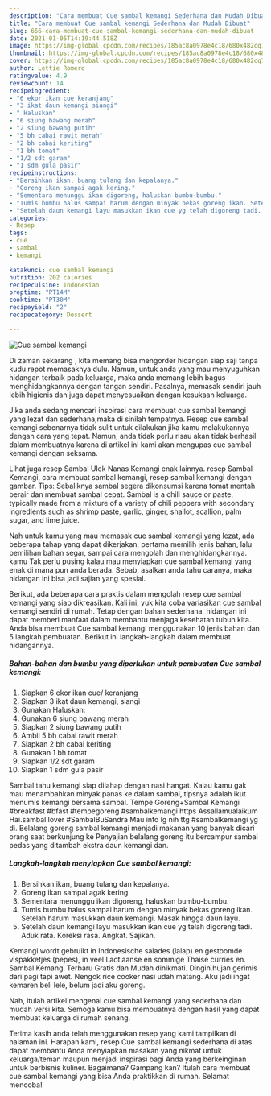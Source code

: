 ```yaml
---
description: "Cara membuat Cue sambal kemangi Sederhana dan Mudah Dibuat"
title: "Cara membuat Cue sambal kemangi Sederhana dan Mudah Dibuat"
slug: 656-cara-membuat-cue-sambal-kemangi-sederhana-dan-mudah-dibuat
date: 2021-01-05T14:19:44.518Z
image: https://img-global.cpcdn.com/recipes/185ac8a0978e4c18/680x482cq70/cue-sambal-kemangi-foto-resep-utama.jpg
thumbnail: https://img-global.cpcdn.com/recipes/185ac8a0978e4c18/680x482cq70/cue-sambal-kemangi-foto-resep-utama.jpg
cover: https://img-global.cpcdn.com/recipes/185ac8a0978e4c18/680x482cq70/cue-sambal-kemangi-foto-resep-utama.jpg
author: Lettie Romero
ratingvalue: 4.9
reviewcount: 14
recipeingredient:
- "6 ekor ikan cue keranjang"
- "3 ikat daun kemangi siangi"
- " Haluskan"
- "6 siung bawang merah"
- "2 siung bawang putih"
- "5 bh cabai rawit merah"
- "2 bh cabai keriting"
- "1 bh tomat"
- "1/2 sdt garam"
- "1 sdm gula pasir"
recipeinstructions:
- "Bersihkan ikan, buang tulang dan kepalanya."
- "Goreng ikan sampai agak kering."
- "Sementara menunggu ikan digoreng, haluskan bumbu-bumbu."
- "Tumis bumbu halus sampai harum dengan minyak bekas goreng ikan. Setelah harum masukkan daun kemangi. Masak hingga daun layu."
- "Setelah daun kemangi layu masukkan ikan cue yg telah digoreng tadi. Aduk rata. Koreksi rasa. Angkat. Sajikan."
categories:
- Resep
tags:
- cue
- sambal
- kemangi

katakunci: cue sambal kemangi 
nutrition: 202 calories
recipecuisine: Indonesian
preptime: "PT14M"
cooktime: "PT30M"
recipeyield: "2"
recipecategory: Dessert

---
```



![Cue sambal kemangi](https://img-global.cpcdn.com/recipes/185ac8a0978e4c18/680x482cq70/cue-sambal-kemangi-foto-resep-utama.jpg)

Di zaman  sekarang , kita memang bisa mengorder hidangan siap saji tanpa kudu repot memasaknya dulu. Namun, untuk anda yang mau menyuguhkan hidangan terbaik pada keluarga, maka anda memang lebih bagus menghidangkannya dengan tangan sendiri. Pasalnya, memasak sendiri jauh lebih higienis dan juga dapat menyesuaikan dengan kesukaan keluarga.

Jika anda sedang mencari inspirasi cara membuat cue sambal kemangi yang lezat dan sederhana,maka di sinilah tempatnya. Resep cue sambal kemangi  sebenarnya tidak sulit untuk dilakukan jika kamu melakukannya dengan cara yang tepat. Namun, anda tidak perlu risau akan tidak berhasil dalam membuatnya 
karena di artikel ini kami akan mengupas cue sambal kemangi dengan seksama.  

Lihat juga resep Sambal Ulek Nanas Kemangi enak lainnya. resep Sambal Kemangi, cara membuat sambal kemangi, resep sambal kemangi dengan gambar. Tips: Sebaliknya sambal segera dikonsumsi karena tomat mentah berair dan membuat sambal cepat. Sambal is a chili sauce or paste, typically made from a mixture of a variety of chili peppers with secondary ingredients such as shrimp paste, garlic, ginger, shallot, scallion, palm sugar, and lime juice.

Nah untuk kamu yang mau memasak cue sambal kemangi yang lezat, ada beberapa tahap yang dapat dikerjakan, pertama memilih jenis bahan, lalu pemilihan bahan segar, sampai cara mengolah dan menghidangkannya. kamu Tak perlu pusing kalau mau menyiapkan cue sambal kemangi yang enak di mana pun anda berada. Sebab, asalkan anda  tahu caranya, maka hidangan ini bisa jadi sajian yang spesial.

Berikut, ada beberapa cara praktis  dalam mengolah resep cue sambal kemangi yang siap dikreasikan. Kali ini, yuk kita coba variasikan cue sambal kemangi sendiri di rumah. Tetap dengan bahan sederhana, hidangan ini dapat memberi manfaat dalam membantu menjaga kesehatan tubuh kita. Anda bisa membuat Cue sambal kemangi menggunakan 10 jenis bahan dan 5 langkah pembuatan. Berikut ini langkah-langkah dalam membuat hidangannya.

<!--inarticleads1-->

##### Bahan-bahan dan bumbu yang diperlukan untuk pembuatan Cue sambal kemangi:

1. Siapkan 6 ekor ikan cue/ keranjang
1. Siapkan 3 ikat daun kemangi, siangi
1. Gunakan  Haluskan:
1. Gunakan 6 siung bawang merah
1. Siapkan 2 siung bawang putih
1. Ambil 5 bh cabai rawit merah
1. Siapkan 2 bh cabai keriting
1. Gunakan 1 bh tomat
1. Siapkan 1/2 sdt garam
1. Siapkan 1 sdm gula pasir


Sambal tahu kemangi siap dilahap dengan nasi hangat. Kalau kamu gak mau menambahkan minyak panas ke dalam sambal, tipsnya adalah ikut menumis kemangi bersama sambal. Tempe Goreng+Sambal Kemangi #breakfast #bfast #tempegoreng #sambalkemangi https Assallamualaikum Hai.sambal lover #SambalBuSandra Mau info lg nih ttg #sambalkemangi yg di. Belalang goreng sambal kemangi menjadi makanan yang banyak dicari orang saat berkunjung ke Penyajian belalang goreng itu bercampur sambal pedas yang ditambah ekstra daun kemangi dan. 

<!--inarticleads2-->

##### Langkah-langkah menyiapkan Cue sambal kemangi:

1. Bersihkan ikan, buang tulang dan kepalanya.
1. Goreng ikan sampai agak kering.
1. Sementara menunggu ikan digoreng, haluskan bumbu-bumbu.
1. Tumis bumbu halus sampai harum dengan minyak bekas goreng ikan. Setelah harum masukkan daun kemangi. Masak hingga daun layu.
1. Setelah daun kemangi layu masukkan ikan cue yg telah digoreng tadi. Aduk rata. Koreksi rasa. Angkat. Sajikan.


Kemangi wordt gebruikt in Indonesische salades (lalap) en gestoomde vispakketjes (pepes), in veel Laotiaanse en sommige Thaise curries en. Sambal Kemangi Terbaru Gratis dan Mudah dinikmati. Dingin.hujan gerimis dari pagi tapi awet. Nengok rice cooker nasi udah matang. Aku jadi ingat kemaren beli lele, belum jadi aku goreng. 

Nah, itulah artikel mengenai  cue sambal kemangi  yang sederhana dan mudah versi kita. Semoga kamu bisa membuatnya dengan hasil yang dapat membuat keluarga di rumah senang. 

Terima kasih anda telah menggunakan resep yang kami tampilkan di halaman ini. Harapan kami, resep  Cue sambal kemangi sederhana di atas dapat membantu Anda menyiapkan masakan yang nikmat untuk keluarga/teman maupun menjadi inspirasi bagi Anda yang berkeinginan untuk berbisnis kuliner. Bagaimana? Gampang kan? Itulah cara membuat cue sambal kemangi yang bisa Anda praktikkan di rumah. Selamat mencoba!

